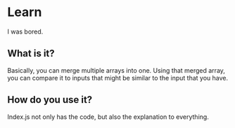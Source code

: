 # Learn
I was bored.

## What is it?
Basically, you can merge multiple arrays into one. Using that merged array, you can compare it to inputs that might be similar to the input that you have.

## How do you use it?
Index.js not only has the code, but also the explanation to everything.
